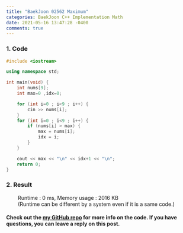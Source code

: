 ```yaml
---
title: "BaekJoon 02562 Maximum"
categories: BaekJoon C++ Implementation Math
date: 2021-05-16 13:47:28 -0400
comments: true
---
```


### 1. Code
```cpp
#include <iostream>

using namespace std;

int main(void) {
    int nums[9];
    int max=0 ,idx=0;

    for (int i=0 ; i<9 ; i++) {
        cin >> nums[i];
    }
    for (int i=0 ; i<9 ; i++) {
        if (nums[i] > max) {
            max = nums[i];
            idx = i;
        } 
    }

    cout << max << "\n" << idx+1 << "\n";
    return 0;
}
```

### 2. Result
&nbsp;&nbsp;&nbsp;&nbsp;&nbsp;&nbsp;&nbsp;&nbsp;Runtime : 0 ms, Memory usage : 2016 KB  
&nbsp;&nbsp;&nbsp;&nbsp;&nbsp;&nbsp;&nbsp;&nbsp;(Runtime can be different by a system even if it is a same code.)

#### Check out the [my GitHub repo][hyuk-gh] for more info on the code. If you have questions, you can leave a reply on this post.
[hyuk-gh]: https://github.com/dlgur1994/StudyAlgorithms
